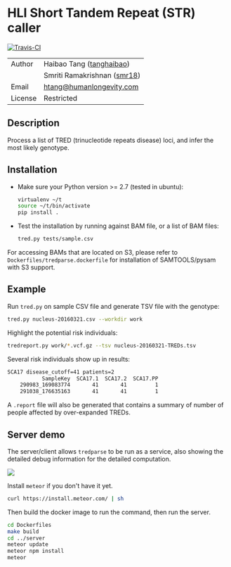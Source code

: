 # HLI Short Tandem Repeat (STR) caller

[![Travis-CI](https://travis-ci.org/tanghaibao/tredparse.svg?branch=master)](https://travis-ci.org/tanghaibao/tredparse)

| | |
|---|---|
| Author | Haibao Tang ([tanghaibao](http://github.com/tanghaibao)) |
| | Smriti Ramakrishnan ([smr18](http://github.com/smr18)) |
| Email | <htang@humanlongevity.com> |
| License | Restricted |

## Description

Process a list of TRED (trinucleotide repeats disease) loci, and infer
the most likely genotype.

## Installation

- Make sure your Python version &gt;= 2.7 (tested in ubuntu):

  ```bash
  virtualenv ~/t
  source ~/t/bin/activate
  pip install .
  ```

- Test the installation by running against BAM file, or a list of BAM
  files:

  ```bash
  tred.py tests/sample.csv
  ```

For accessing BAMs that are located on S3, please refer to
`Dockerfiles/tredparse.dockerfile` for installation of SAMTOOLS/pysam with S3
support.

## Example

Run `tred.py` on sample CSV file and generate TSV file with the
genotype:

```bash
tred.py nucleus-20160321.csv --workdir work
```

Highlight the potential risk individuals:

```bash
tredreport.py work/*.vcf.gz --tsv nucleus-20160321-TREDs.tsv
```

Several risk individuals show up in results:

```bash
SCA17 disease_cutoff=41 patients=2
           SampleKey  SCA17.1  SCA17.2  SCA17.PP
    290983_169083774       41       41         1
    291038_176635163       41       41         1
```

A `.report` file will also be generated that contains a summary of
number of people affected by over-expanded TREDs.

## Server demo

The server/client allows `tredparse` to be run as a service, also showing the
detailed debug information for the detailed computation.

![](https://dl.dropboxusercontent.com/u/15937715/Data/TREDPARSE/screencast.gif)

Install `meteor` if you don't have it yet.

```bash
curl https://install.meteor.com/ | sh
```

Then build the docker image to run the command, then run the server.

```bash
cd Dockerfiles
make build
cd ../server
meteor update
meteor npm install
meteor
```

